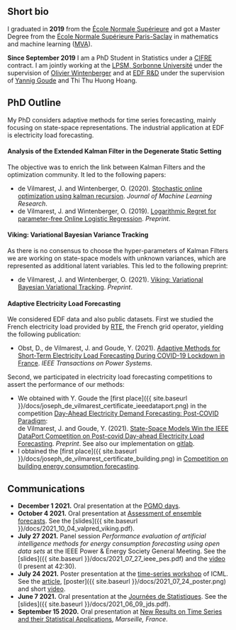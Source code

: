 ## Short bio

I graduated in **2019** from the [École Normale Supérieure](https://www.ens.fr) and got a Master Degree from the [École Normale Supérieure Paris-Saclay](https://ens-paris-saclay.fr/en/) in mathematics and machine learning ([MVA](https://www.master-mva.com/)).

**Since September 2019** I am a PhD Student in Statistics under a [CIFRE](https://www.enseignementsup-recherche.gouv.fr/cid22130/les-cifre.html/) contract. I am jointly working at the [LPSM, Sorbonne Université](https://www.lpsm.paris/) under the supervision of [Olivier Wintenberger](http://wintenberger.fr/) and at [EDF R&D](https://www.edf.fr/groupe-edf/inventer-l-avenir-de-l-energie/r-d-un-savoir-faire-mondial) under the supervision of [Yannig Goude](https://www.imo.universite-paris-saclay.fr/~goude/about.html) and Thi Thu Huong Hoang.


## PhD Outline

My PhD considers adaptive methods for time series forecasting, mainly focusing on state-space representations. The industrial application at EDF is electricity load forecasting.

#### Analysis of the Extended Kalman Filter in the Degenerate Static Setting 
The objective was to enrich the link between Kalman Filters and the optimization community. It led to the following papers:
* de Vilmarest, J. and Wintenberger, O. (2020). [Stochastic online optimization using kalman recursion](https://www.jmlr.org/papers/v22/20-618.html). *Journal of Machine Learning Research*.
* de Vilmarest, J. and Wintenberger, O. (2019). [Logarithmic Regret for parameter-free Online Logistic Regression](https://arxiv.org/abs/1902.09803). *Preprint*.

#### Viking: Variational Bayesian Variance Tracking
As there is no consensus to choose the hyper-parameters of Kalman Filters we are working on state-space models with unknown variances, which are represented as additional latent variables. This led to the following preprint:
* de Vilmarest, J. and Wintenberger, O. (2021). [Viking: Variational Bayesian Variational Tracking](https://arxiv.org/abs/2104.10777). *Preprint*.

#### Adaptive Electricity Load Forecasting
We considered EDF data and also public datasets. First we studied the French electricity load provided by [RTE](https://www.rte-france.com/), the French grid operator, yielding the following publication:
* Obst, D., de Vilmarest, J. and Goude, Y. (2021). [Adaptive Methods for Short-Term Electricity Load Forecasting During COVID-19 Lockdown in France](https://ieeexplore.ieee.org/abstract/document/9382417?casa_token=pIp_LDE7e0MAAAAA:F3lsUFypBN28V95VtTBd2NQyf7vr2hDmh77GlR4fkvmyvAprzuh5VqDV-nBS9jqIDVWHbxv2ecI6). *IEEE Transactions on Power Systems*.

Second, we participated in electricity load forecasting competitions to assert the performance of our methods:
* We obtained with Y. Goude the [first place]({{ site.baseurl }}/docs/joseph_de_vilmarest_certificate_ieeedataport.png) in the competition [Day-Ahead Electricity Demand Forecasting: Post-COVID Paradigm](https://ieee-dataport.org/competitions/day-ahead-electricity-demand-forecasting-post-covid-paradigm):\
de Vilmarest, J. and Goude, Y. (2021). [State-Space Models Win the IEEE DataPort Competition on Post-covid Day-ahead Electricity Load Forecasting](https://arxiv.org/abs/2110.00334). *Preprint*. See also our implementation on [gitlab](https://gitlab.com/JosephdeVilmarest/state-space-post-covid-forecasting).
* I obtained the [first place]({{ site.baseurl }}/docs/joseph_de_vilmarest_certificate_building.png) in [Competition on building energy consumption forecasting](http://www.gecad.isep.ipp.pt/smartgridcompetitions/).


## Communications

* **December 1 2021.** Oral presentation at the [PGMO days](https://www.fondation-hadamard.fr/fr/pgmo/pgmodays).
* **October 4 2021.** Oral presentation at [Assessment of ensemble forecasts](http://wintenberger.fr/VALPRED). See the [slides]({{ site.baseurl }}/docs/2021_10_04_valpred_viking.pdf).
* **July 27 2021.** Panel session *Performance evaluation of artificial intelligence methods for energy consumption forecasting using open data sets* at the IEEE Power & Energy Society General Meeting. See the [slides]({{ site.baseurl }}/docs/2021_07_27_ieee_pes.pdf) and the [video](https://vimeo.com/581408143) (I present at 42:30).
* **July 24 2021.** Poster presentation at the [time-series workshop](http://roseyu.com/time-series-workshop/) of ICML. See the [article](http://roseyu.com/time-series-workshop/submissions/2021/TSW-ICML2021_paper_15.pdf), [poster]({{ site.baseurl }}/docs/2021_07_24_poster.png) and short [video](https://www.youtube.com/watch?v=2jkENYgQxTA).
* **June 7 2021.** Oral presentation at the [Journées de Statistiques](https://jds2021.sciencesconf.org/). See the [slides]({{ site.baseurl }}/docs/2021_06_09_jds.pdf).
* **September 15 2020.** Oral presentation at [New Results on Time Series and their Statistical Applications](https://www.cirm-math.com/2233hybrid.html), *Marseille, France*.
